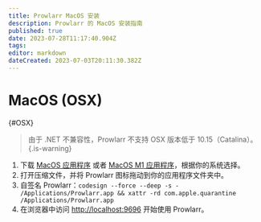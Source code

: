 ```yaml
---
title: Prowlarr MacOS 安装
description: Prowlarr 的 MacOS 安装指南
published: true
date: 2023-07-28T11:17:40.904Z
tags: 
editor: markdown
dateCreated: 2023-07-03T20:11:30.382Z
---
```


# MacOS (OSX)

{#OSX}
  
> 由于 .NET 不兼容性，Prowlarr 不支持 OSX 版本低于 10.15（Catalina）。
{.is-warning}

1. 下载 [MacOS 应用程序](https://prowlarr.servarr.com/v1/update/master/updatefile?os=osx&runtime=netcore&arch=x64&installer=true) 或者 [MacOS M1 应用程序](https://prowlarr.servarr.com/v1/update/master/updatefile?os=osx&runtime=netcore&arch=arm64&installer=true)，根据你的系统选择。
1. 打开压缩文件，并将 Prowlarr 图标拖动到你的应用程序文件夹中。
1. 自签名 Prowlarr：`codesign --force --deep -s - /Applications/Prowlarr.app && xattr -rd com.apple.quarantine /Applications/Prowlarr.app`
1. 在浏览器中访问 <http://localhost:9696> 开始使用 Prowlarr。